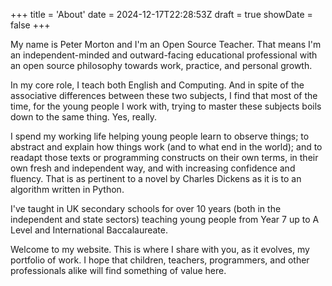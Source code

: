 +++
title = 'About'
date = 2024-12-17T22:28:53Z
draft = true
showDate = false
+++

My name is Peter Morton and I'm an Open Source Teacher. That means I'm an independent-minded and outward-facing educational professional with an open source philosophy towards work, practice, and personal growth. 

In my core role, I teach both English and Computing. And in spite of the associative differences between these two subjects, I find that most of the time, for the young people I work with, trying to master these subjects boils down to the same thing. Yes, really.

I spend my working life helping young people learn to observe things; to abstract and explain how things work (and to what end in the world); and to readapt those texts or programming constructs on their own terms, in their own fresh and independent way, and with increasing confidence and fluency. That is as pertinent to a novel by Charles Dickens as it is to an algorithm written in Python. 

I've taught in UK secondary schools for over 10 years (both in the independent and state sectors) teaching young people from Year 7 up to A Level and International Baccalaureate.

Welcome to my website. This is where I share with you, as it evolves, my portfolio of work. I hope that children, teachers, programmers, and other professionals alike will find something of value here.

